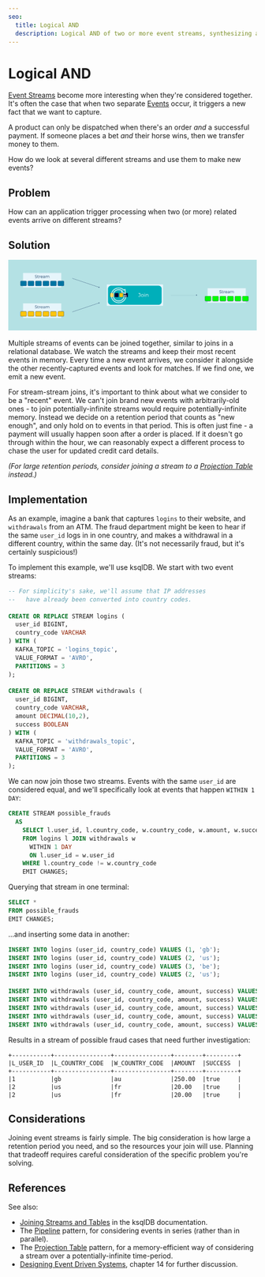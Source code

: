 ```yaml
---
seo:
  title: Logical AND
  description: Logical AND of two or more event streams, synthesizing a new event using stream joins.
---
```


# Logical AND

[Event Streams](../event-stream/event-stream.md) become more interesting when
they're considered together. It's often the case that when two separate
[Events](../event/event.md) occur, it triggers a new fact that we want to
capture.

A product can only be dispatched when there's an order *and* a
successful payment. If someone places a bet *and* their horse wins,
then we transfer money to them.

How do we look at several different streams and use them to make new
events?

## Problem

How can an application trigger processing when two (or more) related
events arrive on different streams?

## Solution
![logical AND](../img/logical-and.svg)

Multiple streams of events can be joined together, similar to
joins in a relational database. We watch the streams and
keep their most recent events in memory. Every time a new event
arrives, we consider it alongside the other recently-captured events
and look for matches. If we find one, we emit a new event.

For stream-stream joins, it's important to think about what we
consider to be a "recent" event. We can't join brand new events with
arbitrarily-old ones - to join potentially-infinite streams would
require potentially-infinite memory. Instead we decide on a retention
period that counts as "new enough", and only hold on to events in that
period. This is often just fine - a payment will usually happen soon
after a order is placed. If it doesn't go through within the hour, we
can reasonably expect a different process to chase the user for
updated credit card details.

_(For large retention periods, consider joining a stream to a [Projection Table](../table/projection-table.md) instead.)_

## Implementation

As an example, imagine a bank that captures `logins` to their
website, and `withdrawals` from an ATM. The fraud department
might be keen to hear if the same `user_id` logs in in one country,
and makes a withdrawal in a different country, within the same
day. (It's not necessarily fraud, but it's certainly suspicious!)

To implement this example, we'll use ksqlDB. We start with two event streams:

```sql
-- For simplicity's sake, we'll assume that IP addresses 
--   have already been converted into country codes.

CREATE OR REPLACE STREAM logins (
  user_id BIGINT,
  country_code VARCHAR
) WITH (
  KAFKA_TOPIC = 'logins_topic',
  VALUE_FORMAT = 'AVRO',
  PARTITIONS = 3
);

CREATE OR REPLACE STREAM withdrawals (
  user_id BIGINT,
  country_code VARCHAR,
  amount DECIMAL(10,2),
  success BOOLEAN
) WITH (
  KAFKA_TOPIC = 'withdrawals_topic',
  VALUE_FORMAT = 'AVRO',
  PARTITIONS = 3
);
```

We can now join those two streams. Events with the same `user_id` are
considered equal, and we'll specifically look at events that happen
`WITHIN 1 DAY`:

```sql
CREATE STREAM possible_frauds
  AS
    SELECT l.user_id, l.country_code, w.country_code, w.amount, w.success
    FROM logins l JOIN withdrawals w
      WITHIN 1 DAY
      ON l.user_id = w.user_id
    WHERE l.country_code != w.country_code
    EMIT CHANGES;
```

Querying that stream in one terminal:

```sql
SELECT *
FROM possible_frauds
EMIT CHANGES;
```

...and inserting some data in another:

```sql
INSERT INTO logins (user_id, country_code) VALUES (1, 'gb');
INSERT INTO logins (user_id, country_code) VALUES (2, 'us');
INSERT INTO logins (user_id, country_code) VALUES (3, 'be');
INSERT INTO logins (user_id, country_code) VALUES (2, 'us');

INSERT INTO withdrawals (user_id, country_code, amount, success) VALUES (1, 'gb', 10.00, true);
INSERT INTO withdrawals (user_id, country_code, amount, success) VALUES (1, 'au', 250.00, true);
INSERT INTO withdrawals (user_id, country_code, amount, success) VALUES (2, 'us', 50.00, true);
INSERT INTO withdrawals (user_id, country_code, amount, success) VALUES (3, 'be', 20.00, true);
INSERT INTO withdrawals (user_id, country_code, amount, success) VALUES (2, 'fr', 20.00, true);
```

Results in a stream of possible fraud cases that need further investigation:

```
+-----------+----------------+----------------+--------+---------+
|L_USER_ID  |L_COUNTRY_CODE  |W_COUNTRY_CODE  |AMOUNT  |SUCCESS  |
+-----------+----------------+----------------+--------+---------+
|1          |gb              |au              |250.00  |true     |
|2          |us              |fr              |20.00   |true     |
|2          |us              |fr              |20.00   |true     |
```

## Considerations

Joining event streams is fairly simple. The big consideration is how
large a retention period you need, and so the resources your join will
use. Planning that tradeoff requires careful consideration of the
specific problem you're solving.

## References

See also: 

* [Joining Streams and Tables](https://docs.ksqldb.io/en/latest/developer-guide/joins/join-streams-and-tables/) in the ksqlDB documentation.
* The [Pipeline](../compositional-patterns/pipeline.md) pattern, for considering events in series (rather than in parallel).
* The [Projection Table](../table/projection-table.md) pattern, for a memory-efficient way of considering a stream over a potentially-infinite time-period.
* [Designing Event Driven Systems](https://www.confluent.io/designing-event-driven-systems/), chapter 14 for further discussion.
